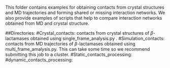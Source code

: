 This folder contains examples for obtaining contacts from crystal structures and MD trajectories and forming shared or missing interaction networks. We also provide examples of scripts that help to compare interaction networks obtained from MD and crystal structure. 

##Directories:
#Crystal_contacts:  contacts from crystal structures of $\beta$-lactamases obtained using single_frame_analysis.py . 
#Simulation_contacts: contacts from MD trajectories of $\beta$-lactamases obtained using multi_frame_amalysis.py. This can take some time so we recommend submitting this job to a cluster. 
#Static_contacts_processing:
#dynamic_contacts_processing:

